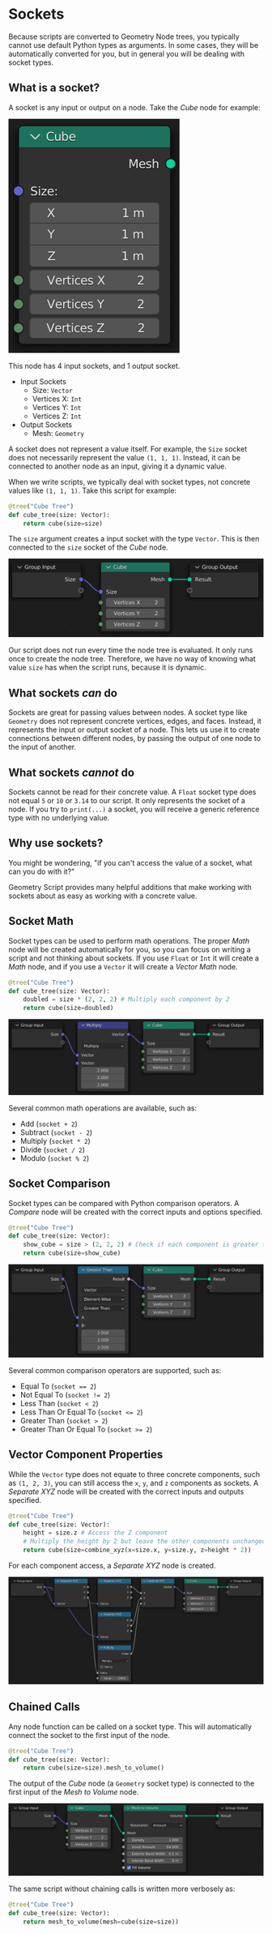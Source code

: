 # Sockets
Because scripts are converted to Geometry Node trees, you typically cannot use default Python types as arguments. In some cases, they will be automatically converted for you, but in general you will be dealing with socket types.

## What is a socket?
A socket is any input or output on a node. Take the *Cube* node for example:

![](./cube_node.png)

This node has 4 input sockets, and 1 output socket.

* Input Sockets
    * Size: `Vector`
    * Vertices X: `Int`
    * Vertices Y: `Int`
    * Vertices Z: `Int`
* Output Sockets
    * Mesh: `Geometry`

A socket does not represent a value itself. For example, the `Size` socket does not necessarily represent the value `(1, 1, 1)`. Instead, it can be connected to another node as an input, giving it a dynamic value.

When we write scripts, we typically deal with socket types, not concrete values like `(1, 1, 1)`. Take this script for example:

```python
@tree("Cube Tree")
def cube_tree(size: Vector):
    return cube(size=size)
```

The `size` argument creates a input socket with the type `Vector`. This is then connected to the `size` socket of the *Cube* node.

![](./cube_tree_size.png)

Our script does not run every time the node tree is evaluated. It only runs once to create the node tree. Therefore, we have no way of knowing what value `size` has when the script runs, because it is dynamic.

## What sockets *can* do

Sockets are great for passing values between nodes. A socket type like `Geometry` does not represent concrete vertices, edges, and faces. Instead, it represents the input or output socket of a node. This lets us use it to create connections between different nodes, by passing the output of one node to the input of another.

## What sockets *cannot* do

Sockets cannot be read for their concrete value. A `Float` socket type does not equal `5` or `10` or `3.14` to our script. It only represents the socket of a node. If you try to `print(...)` a socket, you will receive a generic reference type with no underlying value.

## Why use sockets?

You might be wondering, "if you can't access the value of a socket, what can you do with it?"

Geometry Script provides many helpful additions that make working with sockets about as easy as working with a concrete value.

## Socket Math

Socket types can be used to perform math operations. The proper *Math* node will be created automatically for you, so you can focus on writing a script and not thinking about sockets. If you use `Float` or `Int` it will create a *Math* node, and if you use a `Vector` it will create a *Vector Math* node.

```python
@tree("Cube Tree")
def cube_tree(size: Vector):
    doubled = size * (2, 2, 2) # Multiply each component by 2
    return cube(size=doubled)
```
![](./cube_tree_size_double.png)

Several common math operations are available, such as:
* Add (`socket + 2`)
* Subtract (`socket - 2`)
* Multiply (`socket * 2`)
* Divide (`socket / 2`)
* Modulo (`socket % 2`)

## Socket Comparison

Socket types can be compared with Python comparison operators. A *Compare* node will be created with the correct inputs and options specified.

```python
@tree("Cube Tree")
def cube_tree(size: Vector):
    show_cube = size > (2, 2, 2) # Check if each component is greater than 2
    return cube(size=show_cube)
```
![](./cube_tree_size_compare.png)

Several common comparison operators are supported, such as:
* Equal To (`socket == 2`)
* Not Equal To (`socket != 2`)
* Less Than (`socket < 2`)
* Less Than Or Equal To (`socket <= 2`)
* Greater Than (`socket > 2`)
* Greater Than Or Equal To (`socket >= 2`)

## Vector Component Properties

While the `Vector` type does not equate to three concrete components, such as `(1, 2, 3)`, you can still access the `x`, `y`, and `z` components as sockets. A *Separate XYZ* node will be created with the correct inputs and outputs specified.

```python
@tree("Cube Tree")
def cube_tree(size: Vector):
    height = size.z # Access the Z component
    # Multiply the height by 2 but leave the other components unchanged.
    return cube(size=combine_xyz(x=size.x, y=size.y, z=height * 2))
```

For each component access, a *Separate XYZ* node is created.

![](./cube_tree_size_components.png)

## Chained Calls

Any node function can be called on a socket type. This will automatically connect the socket to the first input of the node.

```python
@tree("Cube Tree")
def cube_tree(size: Vector):
    return cube(size=size).mesh_to_volume()
```

The output of the *Cube* node (a `Geometry` socket type) is connected to the first input of the *Mesh to Volume* node.

![](./cube_tree_mesh_to_volume.png)

The same script without chaining calls is written more verbosely as:

```python
@tree("Cube Tree")
def cube_tree(size: Vector):
    return mesh_to_volume(mesh=cube(size=size))
```